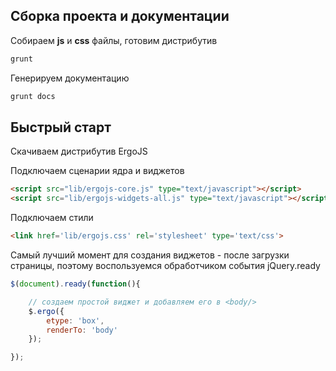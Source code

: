 

## Сборка проекта и документации


Собираем **js** и **css** файлы, готовим дистрибутив
```bash
grunt
```

Генерируем документацию
```bash
grunt docs
```


## Быстрый старт


Скачиваем дистрибутив ErgoJS

Подключаем сценарии ядра и виджетов
```html
<script src="lib/ergojs-core.js" type="text/javascript"></script>
<script src="lib/ergojs-widgets-all.js" type="text/javascript"></script>
```

Подключаем стили
```html
<link href='lib/ergojs.css' rel='stylesheet' type='text/css'>
```

Самый лучший момент для создания виджетов - после загрузки страницы, поэтому воспользуемся обработчиком события jQuery.ready

```javascript
$(document).ready(function(){

    // создаем простой виджет и добавляем его в <body/>
    $.ergo({
        etype: 'box',
        renderTo: 'body'
    });

});

```

